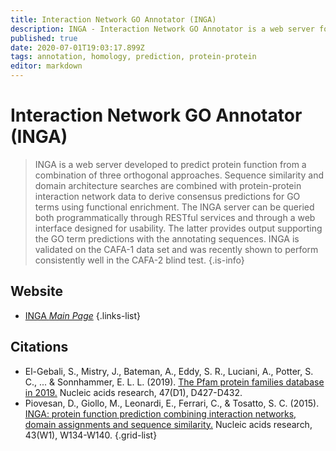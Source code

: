 ```yaml
---
title: Interaction Network GO Annotator (INGA)
description: INGA - Interaction Network GO Annotator is a web server for the prediction of protein function.
published: true
date: 2020-07-01T19:03:17.899Z
tags: annotation, homology, prediction, protein-protein
editor: markdown
---
```


# Interaction Network GO Annotator (INGA)

>  INGA is a web server developed to predict protein function from a combination of three orthogonal approaches. Sequence similarity and domain architecture searches are combined with protein-protein interaction network data to derive consensus predictions for GO terms using functional enrichment. 
> The INGA server can be queried both programmatically through RESTful services and through a web interface designed for usability. The latter provides output supporting the GO term predictions with the annotating sequences. INGA is validated on the CAFA-1 data set and was recently shown to perform consistently well in the CAFA-2 blind test.
{.is-info}

 

## Website 

- [INGA *Main Page*](https://inga.bio.unipd.it/)
 {.links-list}


  

## Citations

- El-Gebali, S., Mistry, J., Bateman, A., Eddy, S. R., Luciani, A., Potter, S. C., ... & Sonnhammer, E. L. L. (2019). [The Pfam protein families database in 2019.](https://academic.oup.com/nar/article/47/D1/D427/5144153) Nucleic acids research, 47(D1), D427-D432.
- Piovesan, D., Giollo, M., Leonardi, E., Ferrari, C., & Tosatto, S. C. (2015). [INGA: protein function prediction combining interaction networks, domain assignments and sequence similarity.](https://academic.oup.com/nar/article/43/W1/W134/2467958) Nucleic acids research, 43(W1), W134-W140.
{.grid-list}


